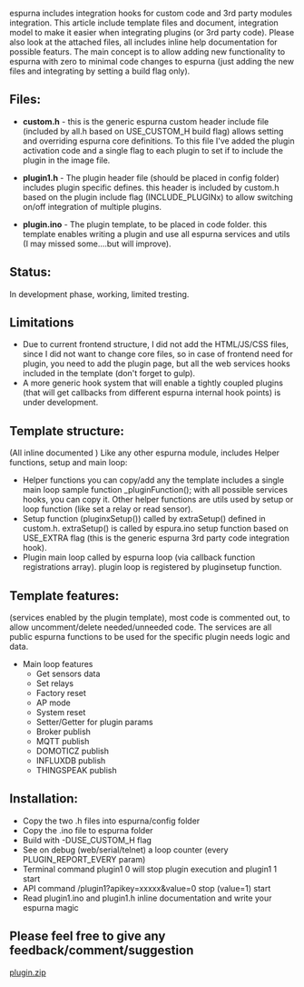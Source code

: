 espurna includes integration hooks for custom code and 3rd party modules integration. 
This article include template files and document,  integration model to make it easier when integrating plugins (or 3rd party code). 
Please also look at the attached files, all includes inline help documentation for possible featurs.
The main concept is to allow adding new functionality to espurna with zero to minimal code changes to espurna (just adding the new files and integrating by setting a build flag only). 
 
## Files:
* **custom.h** - this is the generic espurna custom header include file (included by all.h based on USE_CUSTOM_H build flag) allows setting and overriding espurna core definitions.
To this file I've added the plugin activation code and a single flag to each plugin to set if to include the plugin in the image file.

* **plugin1.h** - The plugin header file (should be placed in config folder) includes plugin specific defines. this header is included by custom.h based on the plugin include flag (INCLUDE_PLUGINx) to allow switching on/off integration of multiple plugins.

* **plugin.ino** - The plugin template, to be placed in code folder. this template enables writing a plugin and use all espurna services and utils (I may missed some....but will improve).

## Status:
In development phase, working, limited tresting.

## Limitations 
* Due to current frontend structure, I did not add the HTML/JS/CSS files, since I did not want to change core files, so in case of frontend need for plugin, you need to add the plugin page, but all the web services hooks included in the template (don't forget to gulp).
* A more generic hook system that will enable a tightly coupled plugins (that will get callbacks from different espurna internal hook points) is under development.
 
## Template structure:
(All inline documented )
Like any other espurna module, includes Helper functions, setup and main loop:
* Helper functions you can copy/add any the template includes a single main loop sample function _pluginFunction(); with all possible services hooks, you can copy it. Other helper functions are utils used by setup or loop function (like set a relay or read sensor).
* Setup function (pluginxSetup()) called by extraSetup() defined in custom.h. extraSetup() is called by espura.ino setup function based on USE_EXTRA flag (this is the generic espurna 3rd party code integration hook).
* Plugin main loop called by espurna loop (via callback function registrations array). plugin loop is registered by pluginsetup function.

## Template features:
(services enabled by the plugin template), most code is commented out, to allow uncomment/delete needed/unneeded code. The services are all public espurna functions to be used for the specific plugin needs logic and data.  

* Main loop features
   * Get sensors data
   * Set relays
   * Factory reset
   * AP mode
   * System reset
   * Setter/Getter for plugin params
   * Broker publish 
   * MQTT publish
   * DOMOTICZ publish
   * INFLUXDB publish
   * THINGSPEAK publish

## Installation:
* Copy the two .h files into espurna/config folder
* Copy the .ino file to espurna folder
* Build with -DUSE_CUSTOM_H flag
* See on debug (web/serial/telnet) a loop counter (every PLUGIN_REPORT_EVERY param)
* Terminal command plugin1 0 will stop plugin execution and plugin1 1 start
* API command /plugin1?apikey=xxxxx&value=0 stop (value=1) start
* Read plugin1.ino and plugin1.h inline documentation and write your espurna magic  
   
## Please feel free to give any feedback/comment/suggestion  
 
[plugin.zip](https://github.com/xoseperez/espurna/files/1903667/plugin.zip)


